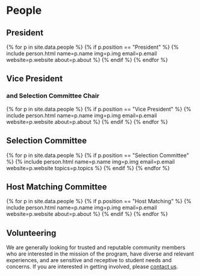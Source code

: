 # People

## President

{% for p in site.data.people %}
{% if p.position == "President" %}
{% include person.html name=p.name img=p.img email=p.email website=p.website about=p.about %}
{% endif %}
{% endfor %}

## Vice President

### and Selection Committee Chair

{% for p in site.data.people %}
{% if p.position == "Vice President" %}
{% include person.html name=p.name img=p.img email=p.email website=p.website about=p.about %}
{% endif %}
{% endfor %}

## Selection Committee

{% for p in site.data.people %}
{% if p.position == "Selection Committee" %}
{% include person.html name=p.name img=p.img email=p.email website=p.website topics=p.topics %}
{% endif %}
{% endfor %}

## Host Matching Committee

{% for p in site.data.people %}
{% if p.position == "Host Matching" %}
{% include person.html name=p.name img=p.img email=p.email website=p.website about=p.about %}
{% endif %}
{% endfor %}

## Volunteering

We are generally looking for trusted and reputable community members who are interested in the mission of the program, have diverse and relevant experiences, and are sensitive and receptive to student needs and concerns.
If you are interested in getting involved, please [contact us](contact).

